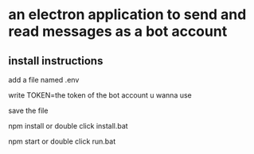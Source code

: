 # an electron application to send and read messages as a bot account

## install instructions

add a file named .env

write TOKEN=the token of the bot account u wanna use

save the file

npm install or double click install.bat

npm start or double click run.bat
